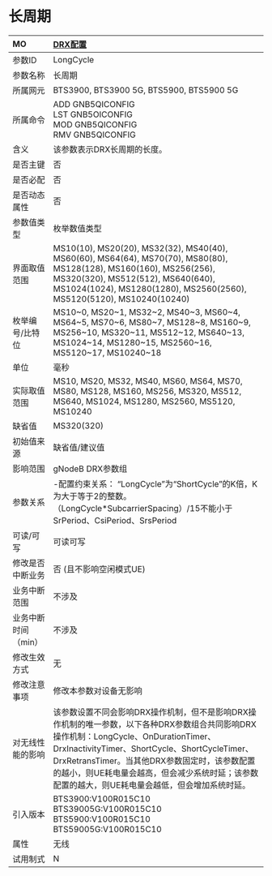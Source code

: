 # 长周期<table><thread><tr><th align = "left">MO</th><th align = "left"><a href = "index.html#长周期-2">DRX配置</a></td></tr></thread><tbody><tr><td>参数ID</td><td>LongCycle</td></tr><tr><td>参数名称</td><td>长周期</td></tr><tr><td>所属网元</td><td>BTS3900, BTS3900 5G, BTS5900, BTS5900 5G</td></tr><tr><td>所属命令</td><td>ADD GNB5QICONFIG<br>LST GNB5OICONFIG<br>MOD GNB5QICONFIG<br>RMV GNB5QICONFIG</td></tr><tr><td>含义</td><td>该参数表示DRX长周期的长度。</td></tr><tr><td>是否主键</td><td>否</td></tr><tr><td>是否必配</td><td>否</td></tr><tr><td>是否动态属性</td><td>否</td></tr><tr><td>参数值类型</td><td>枚举数值类型</td></tr><tr><td>界面取值范围</td><td>MS10(10), MS20(20), 
MS32(32), MS40(40), MS60(60), 
MS64(64), MS70(70), MS80(80), 
MS128(128), MS160(160), 
MS256(256), MS320(320), 
MS512(512), MS640(640), 
MS1024(1024), MS1280(1280), MS2560(2560), MS5120(5120), MS10240(10240)</td></tr><tr><td>枚举编号/比特位</td><td>MS10~0, MS20~1, 
MS32~2, MS40~3, MS60~4, 
MS64~5, MS70~6, MS80~7,
MS128~8, MS160~9,
MS256~10, MS320~11,
MS512~12, MS640~13,
MS1024~14, MS1280~15, MS2560~16, MS5120~17, MS10240~18</td></tr><tr><td>单位</td><td>毫秒</td></tr><tr><td>实际取值范围</td><td>MS10, MS20, MS32, MS40, MS60, MS64, MS70, MS80, MS128, MS160, 
MS256,
MS320, 
MS512,
MS640,
MS1024, MS1280, MS2560, MS5120, MS10240</td></tr><tr><td>缺省值</td><td>MS320(320)</td></tr><tr><td>初始值来源</td><td>缺省值/建议值</td></tr><tr><td>影响范围</td><td>gNodeB DRX参数组</td></tr><tr><td>参数关系</td><td>-配置约束关系：
“LongCycle”为“ShortCycle”的K倍，K为大于等于2的整数。（LongCycle*SubcarrierSpacing）/15不能小于SrPeriod、CsiPeriod、SrsPeriod</td></tr><tr><td>可读/可写</td><td>可读可写</td></tr><tr><td>修改是否中断业务</td><td>否 (且不影响空闲模式UE)</td></tr><tr><td>业务中断范围</td><td>不涉及</td></tr><tr><td>业务中断时间（min）</td><td>不涉及</td></tr><tr><td>修改生效方式</td><td>无</td></tr><tr><td>修改注意事项</td><td>修改本参数对设备无影响</td></tr><tr><td>对无线性能的影响</td><td>该参数设置不同会影响DRX操作机制，但不是影响DRX操作机制的唯一参数，以下各种DRX参数组合共同影响DRX操作机制：LongCycle、OnDurationTimer、DrxInactivityTimer、ShortCycle、ShortCycleTimer、DrxRetransTimer。当其他DRX参数固定时，该参数配置的越小，则UE耗电量会越高，但会减少系统时延；该参数配置的越大，则UE耗电量会越低，但会增加系统时延。</td></tr><tr><td>引入版本</td><td>BTS3900:V100R015C10<br>BTS39005G:V100R015C10<br>BTS5900:V100R015C10<br>BTS59005G:V100R015C10</td></tr><tr><td>属性</td><td>无线</td></tr><tr><td>试用制式</td><td>N</td></tr></tbody></table>